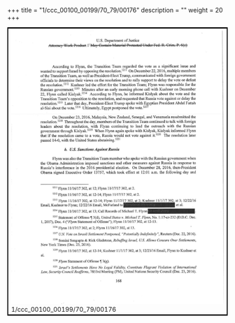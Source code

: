 +++
title = "1/ccc_00100_00199/70_79/00176"
description = ""
weight = 20
+++

<table style="border:2px solid black;max-width:800px;max-height:800px;" 
><tr><td>
<img class="center-fit-jpg"
src="/jpg_/jpg_mueller_report_searchable_176.jpg">
1/ccc_00100_00199/70_79/00176
</img></td></tr></table>
